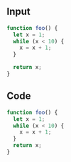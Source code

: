 
## Input

```javascript
function foo() {
  let x = 1;
  while (x < 10) {
    x = x + 1;
  }

  return x;
}

```

## Code

```javascript
function foo() {
  let x = 1;
  while (x < 10) {
    x = x + 1;
  }
  return x;
}

```
      